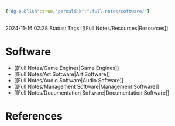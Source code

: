 ```yaml
---
{"dg-publish":true,"permalink":"/full-notes/software/"}
---
```



2024-11-16 02:28
Status: 
Tags: [[Full Notes/Resources\|Resources]]

# Software

- [[Full Notes/Game Engines\|Game Engines]]
- [[Full Notes/Art Software\|Art Software]]
- [[Full Notes/Audio Software\|Audio Software]]
- [[Full Notes/Management Software\|Management Software]]
- [[Full Notes/Documentation Software\|Documentation Software]]


# References

